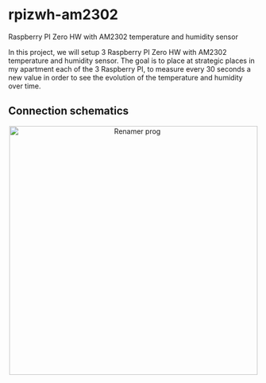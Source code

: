 # rpizwh-am2302
Raspberry PI Zero HW with AM2302 temperature and humidity sensor


In this project, we will setup 3 Raspberry PI Zero HW with AM2302 temperature and humidity sensor. The goal is to place at strategic places in my apartment each of the 3 Raspberry PI, to measure every 30 seconds a new value in order to see the evolution of the temperature and humidity over time.


## Connection schematics 

<p align="middle" ><img src="/images/prog.png" alt="Renamer prog" width="500"></p>
